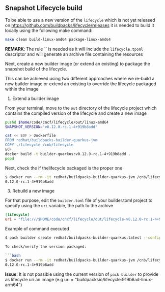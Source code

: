## Snapshot Lifecycle build

To be able to use a new version of the `lifecycle` which is not yet released on https://github.com/buildpacks/lifecycle/releases
it is needed to build it locally using the following make command:

```bash
make clean build-linux-amd64 package-linux-amd64
```
**REMARK**: The rule `` is needed as it will include the `lifecycle.tpoml` descriptor and will generate an archive file containing the resources

Next, create a new builder image (or extend an existing) to package the snapshot build of the lifecycle. 

This can be achieved using two different approaches where we re-build a new builder image or extend an existing to override the lifecycle packaged within the image

1. Extend a builder image

From your terminal, move to the `out` directory of the lifecycle project which contains the compiled version of the lifecycle and 
create a new image

```bash
pushd $home/code/cncf/lifecycle/out/linux-amd64
SNAPSHOT_VERSION="v0.12.0-rc.1-4+919b8add"

cat << EOF > Dockerfile
FROM redhat/buildpacks-builder-quarkus-jvm
COPY ./lifecycle /cnb/lifecycle
EOF
docker build -t builder-quarkus:v0.12.0-rc.1-4+919b8add .
popd
```

Next, check the if thelifecycle packaged is the proper one
```bash
$ docker run --rm -it redhat/buildpacks-builder-quarkus-jvm /cnb/lifecycle/creator -version
0.12.0-rc.1-4+919b8add
```

3. Rebuild a new image

For that purpose, edit the `builder.toml` file of your builder.toml project to specify using the `uri` variable, the path to the archive

```toml
[lifecycle]
uri = "file:///$HOME/code/cncf/lifecycle/out/lifecycle-v0.12.0-rc.1-4+919b8add+linux.x86-64.tgz"
```

Example of command executed 
```bash
$ pack builder create redhat/buildpacks-builder-quarkus:latest --config ${builder_dir}/builder.toml -v

To check/verify the version packaged: 

```bash
$ docker run --rm -it redhat/buildpacks-builder-quarkus-jvm /cnb/lifecycle/creator -version
0.12.0-rc.1-4+919b8add
```

**Issue**: It is not possible using the current version of `pack builder` to provide as lifecycle uri an image (e.g uri = "buildpacksio/lifecycle:919b8ad-linux-arm64") 